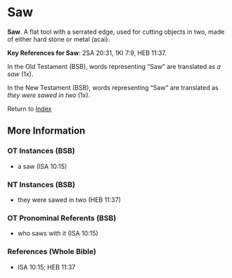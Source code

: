 # Saw
**Saw**. 
A flat tool with a serrated edge, used for cutting objects in two, made of either hard stone or metal (acai). 


**Key References for Saw**: 
2SA 20:31, 1KI 7:9, HEB 11:37. 


In the Old Testament (BSB), words representing “Saw” are translated as 
*a saw* (1x). 


In the New Testament (BSB), words representing “Saw” are translated as 
*they were sawed in two* (1x). 


Return to [Index](00-Index.md)

## More Information

### OT Instances (BSB)

* a saw (ISA 10:15)



### NT Instances (BSB)

* they were sawed in two (HEB 11:37)



### OT Pronominal Referents (BSB)

* who saws with it (ISA 10:15)



### References (Whole Bible)

* ISA 10:15; HEB 11:37



